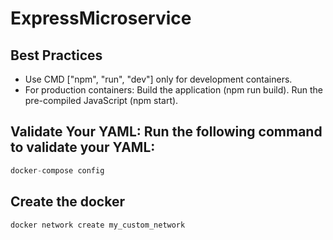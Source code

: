 # ExpressMicroservice


## Best Practices
- Use CMD ["npm", "run", "dev"] only for development containers.
- For production containers:
Build the application (npm run build).
Run the pre-compiled JavaScript (npm start).

## Validate Your YAML: Run the following command to validate your YAML:

```ts
docker-compose config
```


## Create the docker
```bash
docker network create my_custom_network
```
